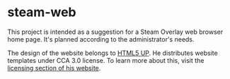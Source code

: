 # steam-web
This project is intended as a suggestion for a Steam Overlay web browser home page. It's planned according to the administrator's needs.

The design of the website belongs to [HTML5 UP](https://html5up.net/). He distributes website templates under CCA 3.0 license. To learn more about this, visit the [licensing section of his website](https://html5up.net/license).

